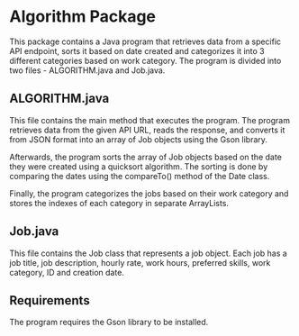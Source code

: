 # Algorithm Package

This package contains a Java program that retrieves data from a specific API endpoint, sorts it based on date created and categorizes it into 3 different categories based on work category. The program is divided into two files - ALGORITHM.java and Job.java.

## ALGORITHM.java

This file contains the main method that executes the program. The program retrieves data from the given API URL, reads the response, and converts it from JSON format into an array of Job objects using the Gson library.

Afterwards, the program sorts the array of Job objects based on the date they were created using a quicksort algorithm. The sorting is done by comparing the dates using the compareTo() method of the Date class.

Finally, the program categorizes the jobs based on their work category and stores the indexes of each category in separate ArrayLists.
 
## Job.java

This file contains the Job class that represents a job object. Each job has a job title, job description, hourly rate, work hours, preferred skills, work category, ID and creation date.

## Requirements

The program requires the Gson library to be installed.
